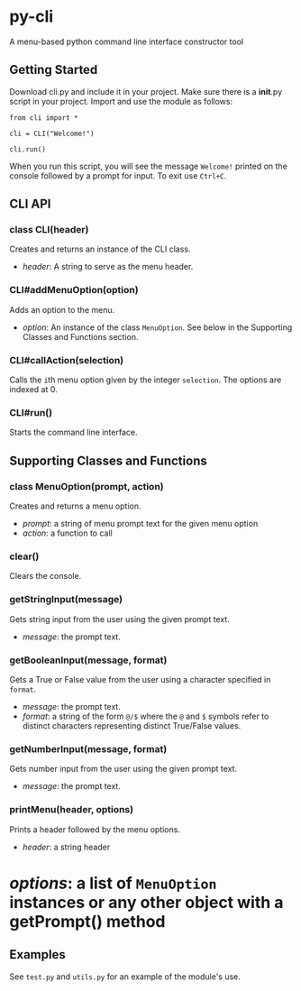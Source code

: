 py-cli
======

A menu-based python command line interface constructor tool

Getting Started
-------

Download cli.py and include it in your project. Make sure there is a __init__.py script in your project. Import and use the module as follows:

```
from cli import *

cli = CLI("Welcome!")

cli.run()
```

When you run this script, you will see the message `Welcome!` printed on the console followed by a prompt for input. To exit use `Ctrl+C`.

CLI API
-------

### class CLI(header)

Creates and returns an instance of the CLI class.

 * <i>header</i>: A string to serve as the menu header.

### CLI#addMenuOption(option)

Adds an option to the menu.

 * <i>option</i>: An instance of the class `MenuOption`. See below in the Supporting Classes and Functions section.

### CLI#callAction(selection)

Calls the `i`th menu option given by the integer `selection`. The options are indexed at 0.

### CLI#run()

Starts the command line interface.

Supporting Classes and Functions
-------

### class MenuOption(prompt, action)

Creates and returns a menu option.

 * <i>prompt</i>: a string of menu prompt text for the given menu option
 * <i>action</i>: a function to call

### clear()

Clears the console.

### getStringInput(message)

Gets string input from the user using the given prompt text.

 * <i>message</i>: the prompt text.

### getBooleanInput(message, format)

Gets a True or False value from the user using a character specified in `format`.

 * <i>message</i>: the prompt text.
 * <i>format</i>: a string of the form `@/$` where the `@` and `$` symbols refer to distinct characters representing distinct True/False values.

### getNumberInput(message, format)

Gets number input from the user using the given prompt text.

 * <i>message</i>: the prompt text.

### printMenu(header, options)

Prints a header followed by the menu options.

 * <i>header</i>: a string header
 # <i>options</i>: a list of `MenuOption` instances or any other object with a getPrompt() method

Examples
-------

See `test.py` and `utils.py` for an example of the module's use.
